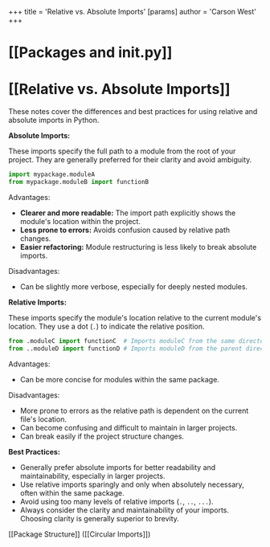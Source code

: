 +++
 title = 'Relative vs. Absolute Imports'
[params]
	author = 'Carson West'
+++
# [[Packages and __init__.py]]
# [[Relative vs. Absolute Imports]] 
These notes cover the differences and best practices for using relative and absolute imports in Python.

**Absolute Imports:**

These imports specify the full path to a module from the root of your project.  They are generally preferred for their clarity and avoid ambiguity.

```python
import mypackage.moduleA
from mypackage.moduleB import functionB
```

Advantages:

*   **Clearer and more readable:**  The import path explicitly shows the module's location within the project.
*   **Less prone to errors:**  Avoids confusion caused by relative path changes.
*   **Easier refactoring:**  Module restructuring is less likely to break absolute imports.

Disadvantages:

*   Can be slightly more verbose, especially for deeply nested modules.


**Relative Imports:**

These imports specify the module's location relative to the current module's location.  They use a dot (`.`) to indicate the relative position.

```python
from .moduleC import functionC  # Imports moduleC from the same directory
from ..moduleD import functionD # Imports moduleD from the parent directory
```

Advantages:

*   Can be more concise for modules within the same package.

Disadvantages:

*   More prone to errors as the relative path is dependent on the current file's location.
*   Can become confusing and difficult to maintain in larger projects.  
*   Can break easily if the project structure changes.


**Best Practices:**

*   Generally prefer absolute imports for better readability and maintainability, especially in larger projects.
*   Use relative imports sparingly and only when absolutely necessary, often within the same package.
*   Avoid using too many levels of relative imports (`.`, `..`, `...`).
*   Always consider the clarity and maintainability of your imports.  Choosing clarity is generally superior to brevity.


[[Package Structure]]  ([[Circular Imports]])
